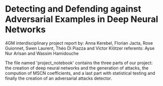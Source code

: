 # Detecting and Defending against Adversarial Examples in Deep Neural Networks
4GM interdisciplinary project report
by: Anna Kerebel, Florian Jacta, Rose Guionnet, Swen Laurent, Théo Di Piazza and Victor Klötzer
referents: Ayse Nur Arlsan and Wassim Hamidouche

The file named 'project_notebook' contains the three parts of our project: the creation of deep neural networks and the generation of attacks, the compution of MSCN coefficients, and a last part with statistical testing and finally the creation of an adversarial attacks detector.
